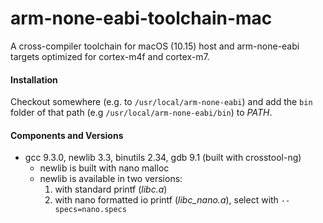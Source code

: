 # arm-none-eabi-toolchain-mac
A cross-compiler toolchain for macOS (10.15) host and arm-none-eabi targets optimized for cortex-m4f and cortex-m7.

#### Installation
Checkout somewhere (e.g. to `/usr/local/arm-none-eabi`) and add the `bin` folder of that path (e.g `/usr/local/arm-none-eabi/bin`) to *PATH*.

#### Components and Versions
* gcc 9.3.0, newlib 3.3, binutils 2.34, gdb 9.1 (built with crosstool-ng)
  * newlib is built with nano malloc
  * newlib is available in two versions:
    1. with standard printf (*libc.a*)
    1. with nano formatted io printf (*libc_nano.a*), select with `--specs=nano.specs`
